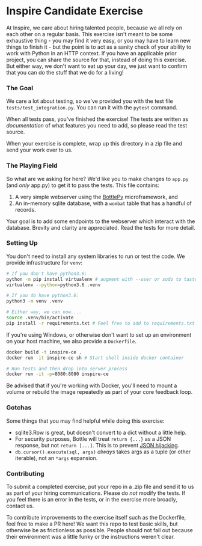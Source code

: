# Inspire Candidate Exercise

At Inspire, we care about hiring talented people, because we all rely on each other on a regular basis. This exercise isn't meant to be some exhaustive thing - you may find it very easy, or you may have to learn new things to finish it - but the point is to act as a sanity check of your ability to work with Python in an HTTP context. If you have an applicable prior project, you can share the source for that, instead of doing this exercise. But either way, we don't want to eat up your day, we just want to confirm that you can do the stuff that we do for a living!

### The Goal

We care a lot about testing, so we've provided you with the test file `tests/test_integration.py`. You can run it with the `pytest` command.

When all tests pass, you've finished the exercise! The tests are written as _documentation_ of what features you need to add, so please read the test source.

When your exercise is complete, wrap up this directory in a zip file and send your work over to us.

### The Playing Field

So what are we asking for here? We'd like you to make changes to `app.py` (and _only_ app.py) to get it to pass the tests. This file contains:

1. A very simple webserver using the [BottlePy](https://bottlepy.org/docs/dev/api.html) microframework, and
2. An in-memory sqlite database, with a `wombat` table that has a handful of records.

Your goal is to add some endpoints to the webserver which interact with the database. Brevity and clarity are appreciated. Read the tests for more detail.

### Setting Up

You don't need to install any system libraries to run or test the code. We provide infrastructure for `venv`:

```bash
# If you don't have python3.6:
python -m pip install virtualenv # augment with --user or sudo to taste
virtualenv --python=python3.6 .venv

# If you do have python3.6:
python3 -m venv .venv

# Either way, we can now....
source .venv/bin/activate
pip install -r requirements.txt # Feel free to add to requirements.txt if you need, but you shouldn't need to
```

If you're using Windows, or otherwise don't want to set up an environment on your host machine, we also provide a `Dockerfile`.

```bash
docker build -t inspire-ce .
docker run -it inspire-ce sh # Start shell inside docker container

# Run tests and then drop into server process
docker run -it -p=8080:8080 inspire-ce
```

Be advised that if you're working with Docker, you'll need to mount a volume or rebuild the image repeatedly as part of your core feedback loop.

### Gotchas

Some things that you may find helpful while doing this exercise:

 * sqlite3.Row is great, but doesn't convert to a dict without a little help.
 * For security purposes, Bottle will treat `return {...}` as a JSON response, but not `return [...]`. This is to prevent [JSON hijacking](http://haacked.com/archive/2009/06/25/json-hijacking.aspx/).
 * `db.cursor().execute(sql, args)` _always_ takes args as a tuple (or other iterable), not an `*args` expansion.

### Contributing

To submit a completed exercise, put your repo in a .zip file and send it to us as part of your hiring communications. 
Please do *not* modify the tests. If you feel there is an error in the tests, or in the exercise more broadly, contact us.

To contribute improvements to the exercise itself such as the Dockerfile, feel free to make a PR here! We want this repo to test basic skills, but otherwise be as frictionless as possible. People should not fail out because their environment was a little funky or the instructions weren't clear.
